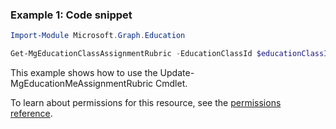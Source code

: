 ### Example 1: Code snippet

```powershellImport-Module Microsoft.Graph.Education

Get-MgEducationClassAssignmentRubric -EducationClassId $educationClassId -EducationAssignmentId $educationAssignmentId
```
This example shows how to use the Update-MgEducationMeAssignmentRubric Cmdlet.
To learn about permissions for this resource, see the [permissions reference](/graph/permissions-reference).

